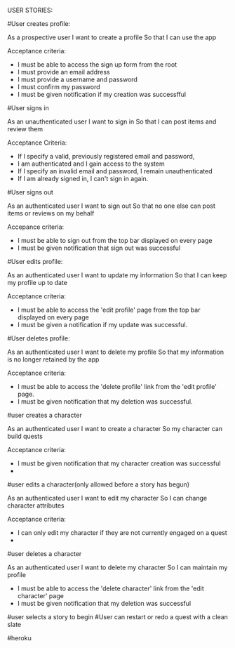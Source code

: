 USER STORIES:

#User creates profile:

As a prospective user
I want to create a profile
So that I can use the app

Acceptance criteria:
- I must be able to access the sign up form from the root
- I must provide an email address
- I must provide a username and password
- I must confirm my password
- I must be given notification if my creation was successfful

#User signs in

As an unauthenticated user
I want to sign in
So that I can post items and review them

Acceptance Criteria:
- If I specify a valid, previously registered email and password,
- I am authenticated and I gain access to the system
- If I specify an invalid email and password, I remain unauthenticated
- If I am already signed in, I can't sign in again.

#User signs out

As an authenticated user
I want to sign out
So that no one else can post items or reviews on my behalf

Accepance criteria:
- I must be able to sign out from the top bar displayed on every page
- I must be given notification that sign out was successful

#User edits profile:

As an authenticated user
I want to update my information
So that I can keep my profile up to date

Acceptance criteria:
- I must be able to access the 'edit profile' page from the top bar displayed on every page
- I must be given a notification if my update was successful.

#User deletes profile:

As an authenticated user
I want to delete my profile
So that my information is no longer retained by the app

Acceptance criteria:
- I must be able to access the 'delete profile' link from the 'edit profile' page.
- I must be given notification that my deletion was successful.

#user creates a character

As an authenticated user
I want to create a character
So my character can build quests

Acceptance criteria:
- I must be given notification that my character creation was successful
-

#user edits a character(only allowed before a story has begun)

As an authenticated user
I want to edit my character
So I can change character attributes

Acceptance criteria:
- I can only edit my character if they are not currently engaged on a quest
-
#user deletes a character

As an authenticated user
I want to delete my character
So I can maintain my profile

- I must be able to access the 'delete character' link from the 'edit character' page
- I must be given notification that my deletion was successful

#user selects a story to begin
#User can restart or redo a quest with a clean slate

#heroku
